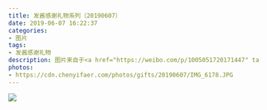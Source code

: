 ```yaml
---
title: 发酱感谢礼物系列（20190607）
date: 2019-06-07 16:22:37
categories:
- 图片
tags:
- 发酱感谢礼物
description: 图片来自于<a href="https://weibo.com/p/1005051720171447" target="_blank">quanmmmmm</a><br/>“谢谢豆子的粽子～～你们猜是咸的还是甜的？祝大家端午假期快乐唷～～” ​​​
photos: 
- https://cdn.chenyifaer.com/photos/gifts/20190607/IMG_6178.JPG
---
```


![](https://cdn.chenyifaer.com/photos/gifts/20190607/IMG_6179.JPG)
